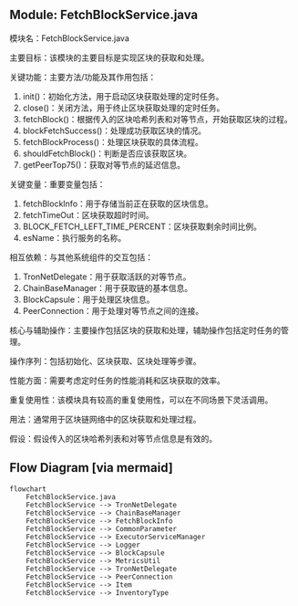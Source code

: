 ## Module: FetchBlockService.java
模块名：FetchBlockService.java

主要目标：该模块的主要目标是实现区块的获取和处理。

关键功能：主要方法/功能及其作用包括：
1. init()：初始化方法，用于启动区块获取处理的定时任务。
2. close()：关闭方法，用于终止区块获取处理的定时任务。
3. fetchBlock()：根据传入的区块哈希列表和对等节点，开始获取区块的过程。
4. blockFetchSuccess()：处理成功获取区块的情况。
5. fetchBlockProcess()：处理区块获取的具体流程。
6. shouldFetchBlock()：判断是否应该获取区块。
7. getPeerTop75()：获取对等节点的延迟信息。

关键变量：重要变量包括：
1. fetchBlockInfo：用于存储当前正在获取的区块信息。
2. fetchTimeOut：区块获取超时时间。
3. BLOCK_FETCH_LEFT_TIME_PERCENT：区块获取剩余时间比例。
4. esName：执行服务的名称。

相互依赖：与其他系统组件的交互包括：
1. TronNetDelegate：用于获取活跃的对等节点。
2. ChainBaseManager：用于获取链的基本信息。
3. BlockCapsule：用于处理区块信息。
4. PeerConnection：用于处理对等节点之间的连接。

核心与辅助操作：主要操作包括区块的获取和处理，辅助操作包括定时任务的管理。

操作序列：包括初始化、区块获取、区块处理等步骤。

性能方面：需要考虑定时任务的性能消耗和区块获取的效率。

重复使用性：该模块具有较高的重复使用性，可以在不同场景下灵活调用。

用法：通常用于区块链网络中的区块获取和处理过程。

假设：假设传入的区块哈希列表和对等节点信息是有效的。
## Flow Diagram [via mermaid]
```mermaid
flowchart
    FetchBlockService.java
    FetchBlockService --> TronNetDelegate
    FetchBlockService --> ChainBaseManager
    FetchBlockService --> FetchBlockInfo
    FetchBlockService --> CommonParameter
    FetchBlockService --> ExecutorServiceManager
    FetchBlockService --> Logger
    FetchBlockService --> BlockCapsule
    FetchBlockService --> MetricsUtil
    FetchBlockService --> TronNetDelegate
    FetchBlockService --> PeerConnection
    FetchBlockService --> Item
    FetchBlockService --> InventoryType
```

